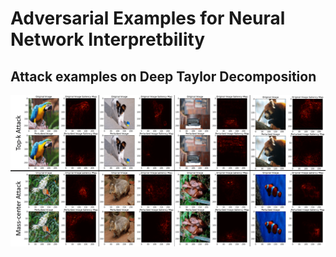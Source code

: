 # Adversarial Examples for Neural Network Interpretbility


## Attack examples on Deep Taylor Decomposition
![alt text](https://github.com/adversarial-interpretability/adversarial-interpretability/blob/master/DTD_examples.png
)
